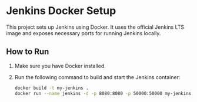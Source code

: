 # Jenkins Docker Setup

This project sets up Jenkins using Docker. It uses the official Jenkins LTS image and exposes necessary ports for running Jenkins locally.

## How to Run

1. Make sure you have Docker installed.
2. Run the following command to build and start the Jenkins container:

   ```bash
   docker build -t my-jenkins .
   docker run --name jenkins -d -p 8080:8080 -p 50000:50000 my-jenkins
